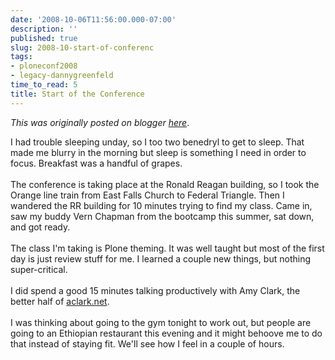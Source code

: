 ```yaml
---
date: '2008-10-06T11:56:00.000-07:00'
description: ''
published: true
slug: 2008-10-start-of-conferenc
tags:
- ploneconf2008
- legacy-dannygreenfeld
time_to_read: 5
title: Start of the Conference
---
```


*This was originally posted on blogger [here](https://dannygreenfeld.blogspot.com/2008/10/start-of-conferenc.html)*.

I had trouble sleeping unday, so I too two benedryl to get to sleep.  That made me blurry in the morning but sleep is something I need in order to focus.  Breakfast was a handful of grapes.<br /><br />The conference is taking place at the Ronald Reagan building, so I took the Orange line train from East Falls Church to Federal Triangle.  Then I wandered the RR building for 10 minutes trying to find my class.  Came in, saw my buddy Vern Chapman from the bootcamp this summer, sat down, and got ready.<br /><br />The class I'm taking is Plone theming.  It was well taught but most of the first day is just review stuff for me.  I learned a couple new things, but nothing super-critical.<br /><br />I did spend a good 15 minutes talking productively with Amy Clark, the better half of <a href="http://aclark.net/">aclark.net</a>.<br /><br />I was thinking about going to the gym tonight to work out, but people are going to an Ethiopian restaurant this evening and it might behoove me to do that instead of staying fit.  We'll see how I feel in a couple of hours.